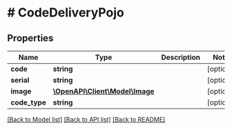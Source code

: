# # CodeDeliveryPojo

## Properties

Name | Type | Description | Notes
------------ | ------------- | ------------- | -------------
**code** | **string** |  | [optional] 
**serial** | **string** |  | [optional] 
**image** | [**\OpenAPI\Client\Model\Image**](Image.md) |  | [optional] 
**code_type** | **string** |  | [optional] 

[[Back to Model list]](../../README.md#documentation-for-models) [[Back to API list]](../../README.md#documentation-for-api-endpoints) [[Back to README]](../../README.md)


